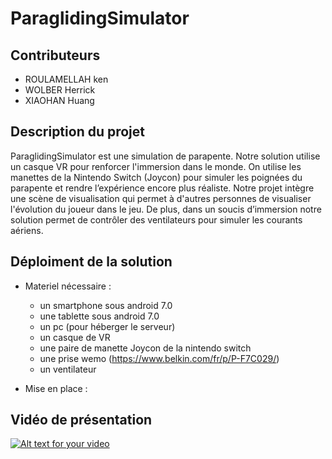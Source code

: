 # ParaglidingSimulator
## Contributeurs
* ROULAMELLAH ken
* WOLBER Herrick
* XIAOHAN Huang 
## Description du projet

ParaglidingSimulator est une simulation de parapente. Notre solution utilise un casque VR pour renforcer l'immersion dans le monde. On utilise les manettes de la Nintendo Switch (Joycon) pour simuler les poignées du parapente et rendre l’expérience encore plus réaliste. Notre projet intègre une scène de visualisation qui permet à d'autres personnes de visualiser l'évolution du joueur dans le jeu. De plus, dans un soucis d’immersion notre solution permet de contrôler des ventilateurs pour simuler les courants aériens.

## Déploiment de la solution
* Materiel nécessaire  :
  * un smartphone sous android 7.0
  * une tablette sous android 7.0
  * un pc (pour héberger le serveur)
  * un casque de VR
  * une paire de manette Joycon de la nintendo switch
  * une prise wemo (https://www.belkin.com/fr/p/P-F7C029/)
  * un ventilateur
  
* Mise en place :


## Vidéo de présentation

[![Alt text for your video](https://i.ytimg.com/vi/eeY9asomTD8/hqdefault.jpg?sqp=-oaymwEZCPYBEIoBSFXyq4qpAwsIARUAAIhCGAFwAQ==&rs=AOn4CLAGHoA8xOA19BuC-_0DKzlfzTLsmA)](https://www.youtube.com/watch?v=eeY9asomTD8)
